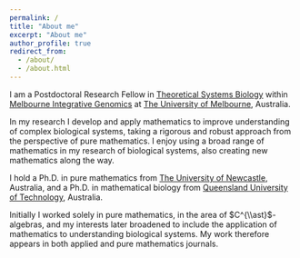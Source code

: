 ```yaml
---
permalink: /
title: "About me"
excerpt: "About me"
author_profile: true
redirect_from: 
  - /about/
  - /about.html
---
```


I am a Postdoctoral Research Fellow in [Theoretical Systems Biology](https://www.theosysbio.com/people/sean-vittadello) within [Melbourne Integrative Genomics](https://sites.research.unimelb.edu.au/integrative-genomics) at [The University of Melbourne](https://findanexpert.unimelb.edu.au/profile/869820-sean-vittadello), Australia.

In my research I develop and apply mathematics to improve understanding of complex biological systems, taking a rigorous and robust approach from the perspective of pure mathematics. I enjoy using a broad range of mathematics in my research of biological systems, also creating new mathematics along the way.

I hold a Ph.D. in pure mathematics from [The University of Newcastle](https://www.newcastle.edu.au/), Australia, and a Ph.D. in mathematical biology from [Queensland University of Technology](https://www.qut.edu.au/), Australia.

Initially I worked solely in pure mathematics, in the area of $C^{\\ast}$-algebras, and my interests later broadened to include the application of mathematics to understanding biological systems. My work therefore appears in both applied and pure mathematics journals.
